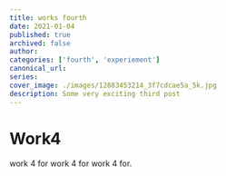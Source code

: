 ```yaml
---
title: works fourth
date: 2021-01-04
published: true
archived: false
author:
categories: ['fourth', 'experiement']
canonical_url:
series:
cover_image: ./images/12883453214_3f7cdcae5a_5k.jpg
description: Some very exciting third post
---
```


# Work4

work 4 for work 4 for work 4 for.